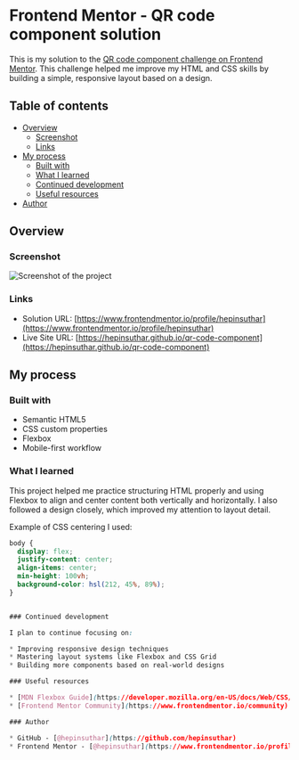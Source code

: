 # Frontend Mentor - QR code component solution

This is my solution to the [QR code component challenge on Frontend Mentor](https://www.frontendmentor.io/challenges/qr-code-component-iux_sIO_H). This challenge helped me improve my HTML and CSS skills by building a simple, responsive layout based on a design.

## Table of contents

- [Overview](#overview)
  - [Screenshot](#screenshot)
  - [Links](#links)
- [My process](#my-process)
  - [Built with](#built-with)
  - [What I learned](#what-i-learned)
  - [Continued development](#continued-development)
  - [Useful resources](#useful-resources)
- [Author](#author)

## Overview

### Screenshot

![Screenshot of the project](./screenshot.jpg)

### Links

- Solution URL: [https://www.frontendmentor.io/profile/hepinsuthar](https://www.frontendmentor.io/profile/hepinsuthar)
- Live Site URL: [https://hepinsuthar.github.io/qr-code-component](https://hepinsuthar.github.io/qr-code-component)

## My process

### Built with

- Semantic HTML5
- CSS custom properties
- Flexbox
- Mobile-first workflow

### What I learned

This project helped me practice structuring HTML properly and using Flexbox to align and center content both vertically and horizontally. I also followed a design closely, which improved my attention to layout detail.

Example of CSS centering I used:

```css
body {
  display: flex;
  justify-content: center;
  align-items: center;
  min-height: 100vh;
  background-color: hsl(212, 45%, 89%);
}


### Continued development

I plan to continue focusing on:

* Improving responsive design techniques
* Mastering layout systems like Flexbox and CSS Grid
* Building more components based on real-world designs

### Useful resources

* [MDN Flexbox Guide](https://developer.mozilla.org/en-US/docs/Web/CSS/CSS_Flexible_Box_Layout/Basic_Concepts_of_Flexbox) – Great explanation of Flexbox concepts
* [Frontend Mentor Community](https://www.frontendmentor.io/community) – Helpful for getting feedback and learning from others

### Author

* GitHub - [@hepinsuthar](https://github.com/hepinsuthar)
* Frontend Mentor - [@hepinsuthar](https://www.frontendmentor.io/profile/hepinsuthar)
